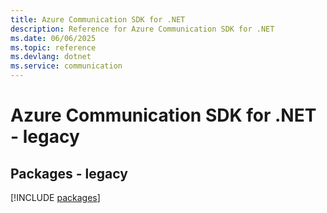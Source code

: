 ```yaml
---
title: Azure Communication SDK for .NET
description: Reference for Azure Communication SDK for .NET
ms.date: 06/06/2025
ms.topic: reference
ms.devlang: dotnet
ms.service: communication
---
```

# Azure Communication SDK for .NET - legacy
## Packages - legacy
[!INCLUDE [packages](communication-index.md)]
